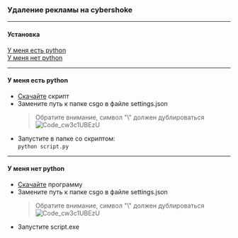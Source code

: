 ### Удаление рекламы на cybershoke
---
#### Установка
[У меня есть python](#python)<br>
[У меня нет python](#nopython)

---
<a id="python"></a>
#### У меня есть python
* <a href="https://github.com/KyuGG/cybershoke_ads_remove/releases/tag/python">Скачайте</a> скрипт
* Замените путь к папке csgo в файле settings.json
    > Обратите внимание, символ "\\" должен дублироваться
    ![Code_cw3c1UBEzU](https://user-images.githubusercontent.com/47709593/156941517-eabc91a1-ef57-41af-975a-c3104ecf35ad.png)
* Запустите в папке со скриптом:<br>
    `python script.py`
---
<a id="nopython"></a>
#### У меня нет python
* <a href ="https://github.com/KyuGG/cybershoke_ads_remove/releases/tag/exe">Скачайте</a> программу
* Замените путь к папке csgo в файле settings.json
    > Обратите внимание, символ "\\" должен дублироваться
    ![Code_cw3c1UBEzU](https://user-images.githubusercontent.com/47709593/156941517-eabc91a1-ef57-41af-975a-c3104ecf35ad.png)
* Запустите script.exe
